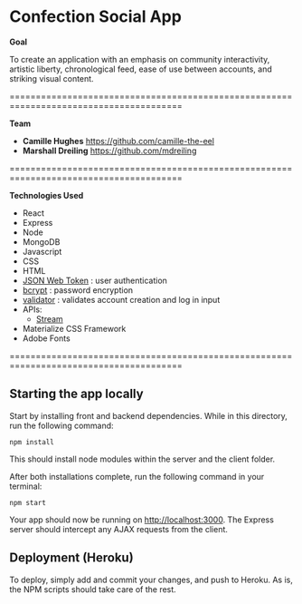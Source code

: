# Confection Social App

**Goal**

To create an application with an emphasis on community interactivity, artistic liberty, chronological feed, ease of use between accounts, and striking visual content.

=======================================================================================

**Team**
- **Camille Hughes** https://github.com/camille-the-eel
- **Marshall Dreiling** https://github.com/mdreiling

=======================================================================================

**Technologies Used**

- React
- Express
- Node
- MongoDB
- Javascript
- CSS
- HTML
- <a href="https://jwt.io/">JSON Web Token</a> : user authentication
- <a href="https://www.npmjs.com/package/bcrypt">bcrypt</a> : password encryption
- <a href="https://www.npmjs.com/package/validator">validator</a> : validates account creation and log in input
- APIs: 
    - <a href="https://getstream.io/">Stream</a>
- Materialize CSS Framework
- Adobe Fonts

=======================================================================================

## Starting the app locally

Start by installing front and backend dependencies. While in this directory, run the following command:

```
npm install
```

This should install node modules within the server and the client folder.

After both installations complete, run the following command in your terminal:

```
npm start
```

Your app should now be running on <http://localhost:3000>. The Express server should intercept any AJAX requests from the client.

## Deployment (Heroku)

To deploy, simply add and commit your changes, and push to Heroku. As is, the NPM scripts should take care of the rest.
